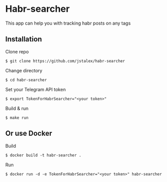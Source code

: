 # Habr-searcher

This app can help you with tracking habr posts on any tags

## Installation
Clone repo

    $ git clone https://github.com/jstalex/habr-searcher
Change directory

    $ cd habr-searcher
Set your Telegram API token

    $ export TokenForHabrSearcher="<your token>"
Build & run

    $ make run 


## Or use Docker

Build

    $ docker build -t habr-searcher .

Run

    $ docker run -d -e TokenForHabrSearcher="<your token>" habr-searcher
